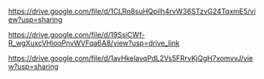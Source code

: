 https://drive.google.com/file/d/1CLRn8suHQpilh4rvW36STzvG24TqxmE5/view?usp=sharing


https://drive.google.com/file/d/19SsiCWf-R_wgXuxcVHiooPnvWVFqa6A8/view?usp=drive_link


https://drive.google.com/file/d/1avHkelavqPdL2Vs5FRrvKjQgH7xomvvJ/view?usp=sharing
